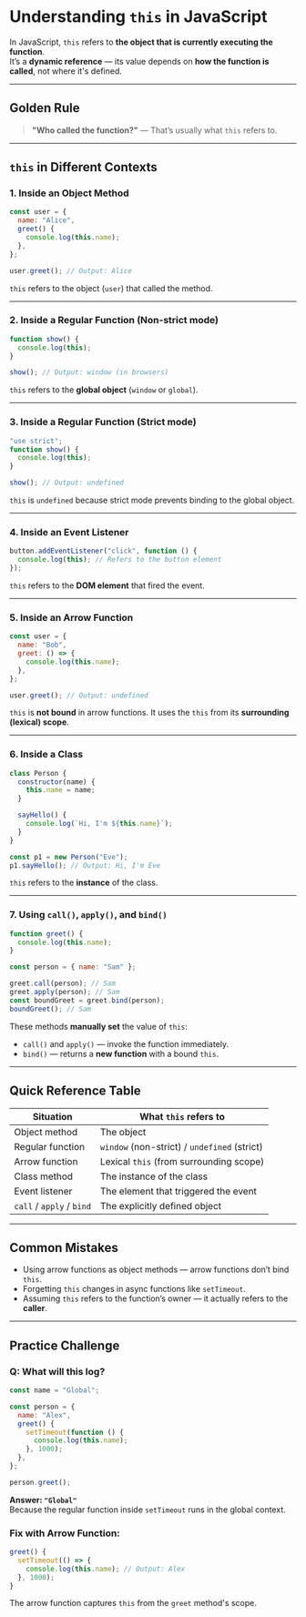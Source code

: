# Understanding `this` in JavaScript

In JavaScript, `this` refers to **the object that is currently executing the function**.  
It’s a **dynamic reference** — its value depends on **how the function is called**, not where it's defined.

---

## Golden Rule

> **"Who called the function?"** — That’s usually what `this` refers to.

---

## `this` in Different Contexts

### 1. Inside an Object Method

```js
const user = {
  name: "Alice",
  greet() {
    console.log(this.name);
  },
};

user.greet(); // Output: Alice
```

`this` refers to the object (`user`) that called the method.

---

### 2. Inside a Regular Function (Non-strict mode)

```js
function show() {
  console.log(this);
}

show(); // Output: window (in browsers)
```

`this` refers to the **global object** (`window` or `global`).

---

### 3. Inside a Regular Function (Strict mode)

```js
"use strict";
function show() {
  console.log(this);
}

show(); // Output: undefined
```

`this` is `undefined` because strict mode prevents binding to the global object.

---

### 4. Inside an Event Listener

```js
button.addEventListener("click", function () {
  console.log(this); // Refers to the button element
});
```

`this` refers to the **DOM element** that fired the event.

---

### 5. Inside an Arrow Function

```js
const user = {
  name: "Bob",
  greet: () => {
    console.log(this.name);
  },
};

user.greet(); // Output: undefined
```

`this` is **not bound** in arrow functions. It uses the `this` from its **surrounding (lexical) scope**.

---

### 6. Inside a Class

```js
class Person {
  constructor(name) {
    this.name = name;
  }

  sayHello() {
    console.log(`Hi, I'm ${this.name}`);
  }
}

const p1 = new Person("Eve");
p1.sayHello(); // Output: Hi, I'm Eve
```

`this` refers to the **instance** of the class.

---

### 7. Using `call()`, `apply()`, and `bind()`

```js
function greet() {
  console.log(this.name);
}

const person = { name: "Sam" };

greet.call(person); // Sam
greet.apply(person); // Sam
const boundGreet = greet.bind(person);
boundGreet(); // Sam
```

These methods **manually set** the value of `this`:

- `call()` and `apply()` — invoke the function immediately.
- `bind()` — returns a **new function** with a bound `this`.

---

## Quick Reference Table

| Situation                 | What `this` refers to                        |
| ------------------------- | -------------------------------------------- |
| Object method             | The object                                   |
| Regular function          | `window` (non-strict) / `undefined` (strict) |
| Arrow function            | Lexical `this` (from surrounding scope)      |
| Class method              | The instance of the class                    |
| Event listener            | The element that triggered the event         |
| `call` / `apply` / `bind` | The explicitly defined object                |

---

## Common Mistakes

- Using arrow functions as object methods — arrow functions don’t bind `this`.
- Forgetting `this` changes in async functions like `setTimeout`.
- Assuming `this` refers to the function’s owner — it actually refers to the **caller**.

---

## Practice Challenge

### Q: What will this log?

```js
const name = "Global";

const person = {
  name: "Alex",
  greet() {
    setTimeout(function () {
      console.log(this.name);
    }, 1000);
  },
};

person.greet();
```

**Answer: `"Global"`**  
Because the regular function inside `setTimeout` runs in the global context.

### Fix with Arrow Function:

```js
greet() {
  setTimeout(() => {
    console.log(this.name); // Output: Alex
  }, 1000);
}
```

The arrow function captures `this` from the `greet` method's scope.
